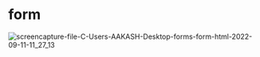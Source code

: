 # form
![screencapture-file-C-Users-AAKASH-Desktop-forms-form-html-2022-09-11-11_27_13](https://user-images.githubusercontent.com/113104315/189514690-ac399dc8-bf6d-480f-89d5-0616042820df.png)
